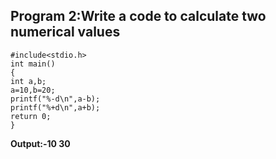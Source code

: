## Program 2:Write a code to calculate two numerical values
```
#include<stdio.h>
int main()
{
int a,b;
a=10,b=20;
printf("%-d\n",a-b);
printf("%+d\n",a+b);
return 0;
}
```
**Output:-10
30**

